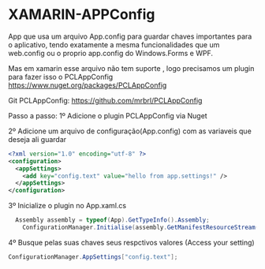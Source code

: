 # XAMARIN-APPConfig
App que usa um arquivo App.config para guardar chaves importantes para o aplicativo, tendo exatamente a mesma funcionalidades
que um web.config ou o proprio app.config do Windows.Forms e WPF.

Mas em xamarin esse arquivo não tem suporte , logo precisamos um plugin para fazer isso o PCLAppConfig
https://www.nuget.org/packages/PCLAppConfig

Git PCLAppConfig: https://github.com/mrbrl/PCLAppConfig

Passo a passo:
1º Adicione o plugin PCLAppConfig via Nuget

2º Adicione um arquivo de configuração(App.config) com as variaveis que deseja ali guardar

```xml
<?xml version="1.0" encoding="utf-8" ?>
<configuration>
  <appSettings> 
    <add key="config.text" value="hello from app.settings!" /> 
  </appSettings> 
</configuration>
```

3º Inicialize o plugin no App.xaml.cs 

```c#
  Assembly assembly = typeof(App).GetTypeInfo().Assembly;
	ConfigurationManager.Initialise(assembly.GetManifestResourceStream("XamarinConfig.App.config"));
 ```

4º Busque pelas suas chaves seus respctivos valores (Access your setting)
   
   ```c#
   ConfigurationManager.AppSettings["config.text"];
   ```
